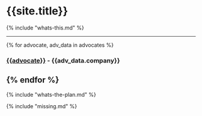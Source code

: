 # {{site.title}}

{% include "whats-this.md" %}

----
{% for advocate, adv_data in advocates %}
### [{{advocate}}]({{adv_data.website}}) - {{adv_data.company}}
{% endfor %}
----

{% include "whats-the-plan.md" %}

{% include "missing.md" %}
